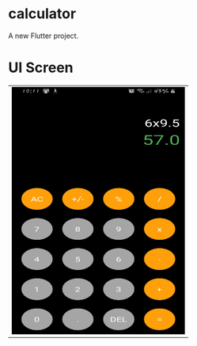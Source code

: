 # calculator

A new Flutter project.

# UI Screen 
		
 <table width="200">
	<tr>
    		<td align='center'>
        		<img src="https://github.com/thenumanahmed/flutter_calculator/blob/main/Calculator_UI.jpg" width="350" height="500">
    		</td>
	</tr>
</table>
